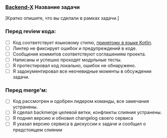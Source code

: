 ### [Backend-X](https://t.me/c/2254415421/*/*) Название задачи

[Кратко опишите, что вы сделали в рамках задачи.]

### Перед review кода:
- [ ] Код соответствует языковому стилю, [принятому в языке Kotlin](https://kotlinlang.org/docs/coding-conventions.html).
- [ ] Линтер не фиксирует ошибок и предупреждений в коде.
- [ ] Сообщения коммитов соответствуют соглашениям проекта.
- [ ] Написаны и успешно проходят модульные тесты.
- [ ] Я протестировал код локально, ошибок не обнаружено.
- [ ] Я задокументировал все неочевидные моменты в обсуждении задачи.

### Перед merge'м:
- [ ] Код рассмотрен и одобрен лидером команды, все замечания устранены.
- [ ] Я сделал backmerge целевой ветки, конфликты слияния устранены.
- [ ] Я поднял версию и обновил changelog своего сервиса
- [ ] Я указал версию сервиса в дискуссии к задаче и сообщил о предстоящем слиянии
